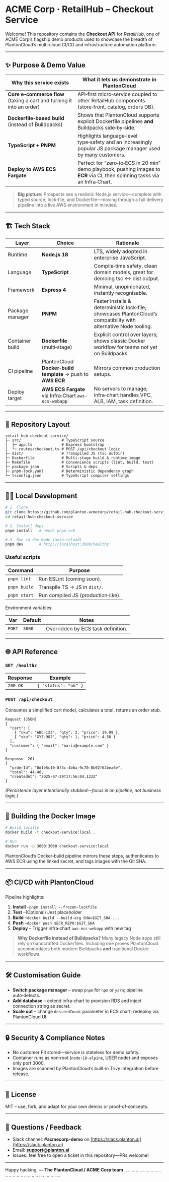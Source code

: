 # ACME Corp · **RetailHub – Checkout Service**

Welcome! This repository contains the **Checkout API** for *RetailHub*, one of ACME Corp’s flagship demo products used
to showcase the breadth of PlantonCloud’s multi‑cloud CI/CD and infrastructure automation platform.

---

## ✨ Purpose & Demo Value

| Why this service exists                                               | What it lets us demonstrate in PlantonCloud                                                                                  |
|-----------------------------------------------------------------------|------------------------------------------------------------------------------------------------------------------------------|
| **Core e‑commerce flow** (taking a cart and turning it into an order) | API‑first micro‑service coupled to other RetailHub components (store‑front, catalog, orders DB).                             |
| **Dockerfile‑based build** (instead of Buildpacks)                    | Shows that PlantonCloud supports explicit Dockerfile pipelines **and** Buildpacks side‑by‑side.                              |
| **TypeScript + PNPM**                                                 | Highlights language‑level type‑safety and an increasingly popular JS package manager used by many customers.                 |
| **Deploy to AWS  ECS  Fargate**                                       | Perfect for “zero‑to‑ECS in 20 min” demo playbook, pushing images to **ECR** via CI, then spinning tasks via an Infra‑Chart. |

> **Big picture:** Prospects see a realistic Node.js service—complete with typed source, lock‑file, and
> Dockerfile—moving through a full delivery pipeline into a live AWS environment in minutes.

---

## 🏗️ Tech  Stack

| Layer           | Choice                                                        | Rationale                                                                                                        |
|-----------------|---------------------------------------------------------------|------------------------------------------------------------------------------------------------------------------|
| Runtime         | **Node.js 18**                                                | LTS, widely adopted in enterprise JavaScript.                                                                    |
| Language        | **TypeScript**                                                | Compile‑time safety, clean domain models, great for demoing tsc ↔ dist output.                                   |
| Framework       | **Express  4**                                                | Minimal, unopinionated, instantly recognisable.                                                                  |
| Package manager | **PNPM**                                                      | Faster installs & deterministic lock‑file; showcases PlantonCloud’s compatibility with alternative Node tooling. |
| Container build | **Dockerfile** (multi‑stage)                                  | Explicit control over layers; shows classic Docker workflow for teams not yet on Buildpacks.                     |
| CI pipeline     | PlantonCloud **Docker‑build template** → push to **AWS  ECR** | Mirrors common production setups.                                                                                |
| Deploy target   | **AWS  ECS  Fargate** via Infra‑Chart `aws-ecs-webapp`        | No servers to manage; infra‑chart handles VPC, ALB, IAM, task definition.                                        |

---

## 🚚 Repository Layout

```
retail-hub-checkout-service/
├─ src/                  # TypeScript source
│  ├─ app.ts             # Express bootstrap
│  └─ routes/checkout.ts # POST /api/checkout logic
├─ dist/                 # Transpiled JS (tsc outDir)
├─ Dockerfile            # Multi-stage build & runtime image
├─ Makefile              # Convenience scripts (lint, build, test)
├─ package.json          # Scripts & deps
├─ pnpm-lock.yaml        # Deterministic dependency graph
└─ tsconfig.json         # TypeScript compiler settings
```

---

## 🧑‍💻 Local Development

```bash
# 1. Clone
git clone https://github.com/planton-acmecorp/retail-hub-checkout-service.git
cd retail-hub-checkout-service

# 2. Install deps
pnpm install   # needs pnpm >=8

# 3. Run in dev mode (auto‑reload)
pnpm dev       # http://localhost:3000/healthz
```

### Useful scripts

| Command      | Purpose                            |
|--------------|------------------------------------|
| `pnpm lint`  | Run ESLint (coming soon).          |
| `pnpm build` | Transpile TS → JS in `dist/`.      |
| `pnpm start` | Run compiled JS (production‑like). |

Environment variables:

| Var    | Default | Notes                              |
|--------|---------|------------------------------------|
| `PORT` | `3000`  | Overridden by ECS task definition. |

---

## 🌐 API Reference

### `GET /healthz`

| Response | Example              |
|----------|----------------------|
| `200 OK` | `{ "status": "ok" }` |

### `POST /api/checkout`

Consumes a simplified cart model, calculates a total, returns an order stub.

```
Request (JSON)
{
  "cart": [
    { "sku": "ABC‑123", "qty": 2, "price": 19.99 },
    { "sku": "XYZ‑987", "qty": 1, "price": 4.50 }
  ],
  "customer": { "email": "maria@example.com" }
}
```

```
Response  201
{
  "orderId": "0d1e5c10‑8f3c‑4b6a‑9c70‑8b92f62bea6e",
  "total": 44.48,
  "createdAt": "2025‑07‑29T17:56:04.123Z"
}
```

*(Persistence layer intentionally stubbed—focus is on pipeline, not business logic.)*

---

## 🐳 Building the Docker Image

```bash
# Build locally
docker build -t checkout-service:local .

# Run
docker run -p 3000:3000 checkout-service:local
```

PlantonCloud’s Docker‑build pipeline mirrors these steps, authenticates to AWS ECR using the linked secret, and tags
images with the Git SHA.

---

## 📦 CI/CD with PlantonCloud

Pipeline highlights:

1. **Install** –`pnpm install --frozen-lockfile`
2. **Test** –(Optional) Jest placeholder
3. **Build** –`docker build --build-arg SHA=$GIT_SHA ...`
4. **Push** –`docker push $ECR_REPO:$GIT_SHA`
5. **Deploy** – Trigger infra‑chart `aws-ecs-webapp` with new tag

> **Why Dockerfile instead of Buildpacks?**
> Many legacy Node apps still rely on handcrafted Dockerfiles. Including one proves PlantonCloud accommodates both
> modern Buildpacks **and** traditional Docker workflows.

---

## 🛠️ Customisation Guide

* **Switch package manager** – swap `pnpm` for `npm` or `yarn`; pipeline auto‑detects.
* **Add database** – extend infra‑chart to provision RDS and inject connection string as secret.
* **Scale out** – change `desiredCount` parameter in ECS chart; redeploy via PlantonCloud UI.

---

## 🔒 Security & Compliance Notes

* No customer PII stored—service is stateless for demo safety.
* Container runs as non‑root (`node:18-alpine`, USER node) and exposes only port 3000.
* Images are scanned by PlantonCloud’s built‑in Trivy integration before release.

---

## 📄 License

MIT – use, fork, and adapt for your own demos or proof‑of‑concepts.

---

## 🙋 Questions / Feedback

* Slack channel: **#acmecorp-demo** on [https://slack.planton.ai](https://slack.planton.ai)
* Email: **[support@planton.ai](mailto:support@planton.ai)**
* Issues: feel free to open a ticket in this repository—PRs welcome!

---

Happy hacking,
**— The PlantonCloud / ACME Corp team**
..
..
..
..
..
..
..
..
..
..
..
..
..
..
..
..
..
..
..
..
..
..
..
..
..
